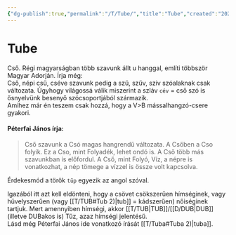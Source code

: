 ```yaml
---
{"dg-publish":true,"permalink":"/T/Tube/","title":"Tube","created":"2024-10-24T02:11","updated":"2024-10-24T02:11"}
---
```



# Tube

Cső. Régi magyarságban több szavunk állt u hanggal, említi többször Magyar Adorján. Írja még:  
Cső, népi csű, cséve szavunk pedig a szű, szűv, sziv szóalaknak csak változata. Úgyhogy világossá válik miszerint a szláv `cév` = cső szó is ősnyelvünk besenyő szócsoportjából származik.  
Amihez már én teszem csak hozzá, hogy a V>B mássalhangzó-csere gyakori.  

#### Péterfai János írja:  

> Cső szavunk a Csó magas hangrendű változata. A Csőben a Cso folyik. Ez a Cso, mint Folyadék, lehet ondó is. A Cső több más szavunkban is előfordul. A Cső, mint Folyó, Víz, a népre is vonatkozhat, a nép tömege a vízzel is össze volt kapcsolva.  

Érdekesmód a török `tüp` egyezik az angol szóval.   

Igazából itt azt kell eldönteni, hogy a csövet csökszerűen hímséginek, vagy hüvelyszerűen (vagy [[T/TUB#Tub 2)\|tub]] = kádszerűen) nőiséginek tartjuk. Mert amennyiben hímségi, akkor [[T/TUB\|TUB]]/[[D/DUB\|DUB]] (illetve DUBakos is) Tűz, azaz hímségi jelentésű.  
Lásd még Péterfai János ide vonatkozó írását [[T/Tuba#Tuba 2)\|tuba]].  